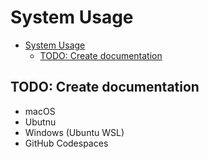 # System Usage

- [System Usage](#system-usage)
  - [TODO: Create documentation](#todo-create-documentation)

## TODO: Create documentation

- macOS
- Ubutnu
- Windows (Ubuntu WSL)
- GitHub Codespaces
